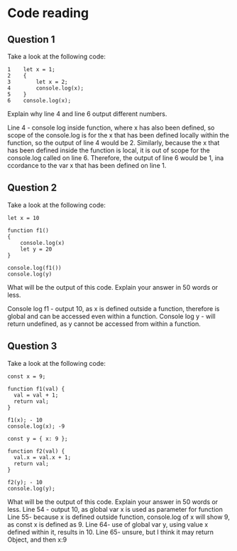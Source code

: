 # Code reading

## Question 1

Take a look at the following code:

```
1    let x = 1;
2    {
3        let x = 2;
4        console.log(x);
5    }
6    console.log(x);
```

Explain why line 4 and line 6 output different numbers.

Line 4 - console log inside function, where x has also been defined, so scope of the console.log is for the x that has been defined locally within the function, so the output of line 4 would be 2. Similarly, because the x that has been defined inside the function is local, it is out of scope for the console.log called on line 6. Therefore, the output of line 6 would be 1, ina ccordance to the var x that has been defined on line 1. 

## Question 2

Take a look at the following code:

```
let x = 10

function f1()
{
    console.log(x)
    let y = 20
}

console.log(f1())
console.log(y)
```

What will be the output of this code. Explain your answer in 50 words or less.

Console log f1 - output 10, as x is defined outside a function, therefore is global and can be accessed even within a function. 
Console log y - will return undefined, as y cannot be accessed from within a function. 

## Question 3

Take a look at the following code:

```
const x = 9;

function f1(val) {
  val = val + 1;
  return val;
}

f1(x); - 10
console.log(x); -9

const y = { x: 9 };

function f2(val) {
  val.x = val.x + 1; 
  return val;
}

f2(y); - 10 
console.log(y); 
```

What will be the output of this code. Explain your answer in 50 words or less.
Line 54 - output 10, as global var x is used as parameter for function
Line 55- because x is defined outside function, console.log of x will show 9, as const x is defined as 9.
Line 64- use of global var y, using value x defined within it, results in 10. 
Line 65- unsure, but I think it may return Object, and then x:9
